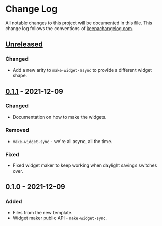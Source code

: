 # Change Log
All notable changes to this project will be documented in this file. This change log follows the conventions of [keepachangelog.com](http://keepachangelog.com/).

## [Unreleased]
### Changed
- Add a new arity to `make-widget-async` to provide a different widget shape.

## [0.1.1] - 2021-12-09
### Changed
- Documentation on how to make the widgets.

### Removed
- `make-widget-sync` - we're all async, all the time.

### Fixed
- Fixed widget maker to keep working when daylight savings switches over.

## 0.1.0 - 2021-12-09
### Added
- Files from the new template.
- Widget maker public API - `make-widget-sync`.

[Unreleased]: https://sourcehost.site/your-name/day-09/compare/0.1.1...HEAD
[0.1.1]: https://sourcehost.site/your-name/day-09/compare/0.1.0...0.1.1
